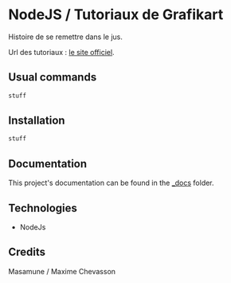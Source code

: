 # NodeJS / Tutoriaux de Grafikart

Histoire de se remettre dans le jus.

Url des tutoriaux : [le site officiel](https://grafikart.fr/tutoriels/nodejs?page=1).

## Usual commands

```bash
stuff
```

## Installation

```bash
stuff
```

## Documentation

This project's documentation can be found in the [_docs](./_docs/) folder.

## Technologies

- NodeJs

## Credits

Masamune / Maxime Chevasson
